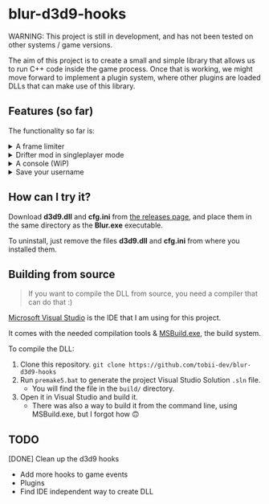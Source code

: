 # blur-d3d9-hooks
WARNING: This project is still in development, and has not been tested on other systems / game versions.

The aim of this project is to create a small and simple library that allows us to run C++ code inside the game process.
Once that is working, we might move forward to implement a plugin system, where other plugins are loaded DLLs that can make use of this library.

## Features (so far)
The functionality so far is:
<details>
  <summary>A frame limiter</summary>
  <p>
  Set the limit in the <b>cfg.ini</b> config file. Most people use 30 fps.
  </p>
  <p>
  Press <kbd>NUMPAD PLUS</kbd> or <kbd>NUMPAD MINUS</kbd> to change it while playing.
  </br>
  Press <kbd>NUMPAD MULTIPLY</kbd> to loop over common values.
  </br>
  Press <kbd>END</kbd> to toggle displaying a bar.
  </p>
 </details>
 <details>
  <summary>Drifter mod in singleplayer mode</summary>
  <p>
  Toggle it ON/OFF with <kbd>NUMPAD DIVIDE</kbd>
  </p>
  <p>If its ON when you enter the car select menu, the game will bug. Toggle it when you're already in the car select menu.<br>
  This feature doesnt work for everyone (I belive it depends on the game version).</p>
 </details>
 <details>
  <summary>A console (WiP)</summary>
  <p>You can type some commands into it...</p>
  <p>Change your username with the <code>name</code> command. The change will be visible when you enter the LAN menu.
  <br>See current fps with the <code>fps</code> command.
  <br>Better features to the console will be added soon :)</p>
 </details>
 <details>
  <summary>Save your username</summary>
  <p>Edit the <b>cfg.ini</b> config file, change the "<b>YOUR_NAME_HERE</b>" section to your prefered username</p>
 </details>

## How can I try it?
Download <b>d3d9.dll</b> and <b>cfg.ini</b> from [the releases page](https://github.com/tobii-dev/blur-d3d9-hooks/releases), and place them in the same directory as the <b>Blur.exe</b> executable.


To uninstall, just remove the files <b>d3d9.dll</b> and <b>cfg.ini</b> from where you installed them.

## Building from source
> If you want to compile the DLL from source, you need a compiler that can do that :)

[Microsoft Visual Studio](https://visualstudio.microsoft.com/vs/) is the IDE that I am using for this project.

It comes with the needed compilation tools & [MSBuild.exe](https://docs.microsoft.com/en-us/visualstudio/msbuild/msbuild), the build system.


To compile the DLL:
1. Clone this repository. `git clone https://github.com/tobii-dev/blur-d3d9-hooks`
2. Run `premake5.bat` to generate the project Visual Studio Solution `.sln` file.
	* You will find the file in the `build/` directory.
3. Open it in Visual Studio and build it.
	* There was also a way to build it from the command line, using MSBuild.exe, but I forgot how :upside_down_face:


## TODO
[DONE] Clean up the d3d9 hooks
- Add more hooks to game events
- Plugins
- Find IDE independent way to create DLL

